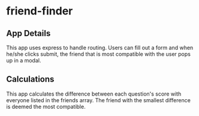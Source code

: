 # friend-finder

## App Details
This app uses express to handle routing. Users can fill out a form and when he/she clicks submit, the friend that is most compatible with the user pops up in a modal.

## Calculations
This app calculates the difference between each question's score with everyone listed in the friends array. The friend with the smallest difference is deemed the most compatible.
